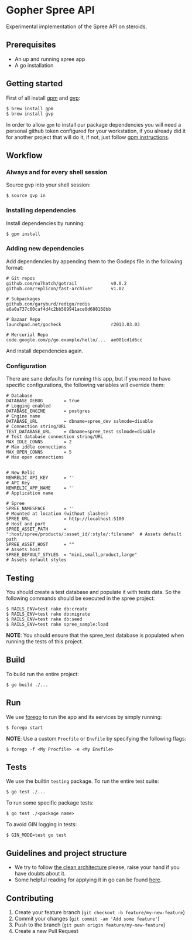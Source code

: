 # Gopher Spree API

Experimental implementation of the Spree API on steroids.

## Prerequisites

- An up and running spree app
- A go installation

## Getting started

First of all install [gpm](https://github.com/pote/gpm) and
[gvp](https://github.com/pote/gvp):

    $ brew install gpm
    $ brew install gvp

In order to allow `gpm` to install our package dependencies
you will need a personal github token configured for your workstation,
if you already did it for another project that will do it, if not, just
follow [gpm instructions](https://github.com/pote/gpm#private-repos).

## Workflow

### Always and for every shell session

Source gvp into your shell session:

    $ source gvp in

### Installing dependencies

Install dependencies by running:

    $ gpm install


### Adding new dependencies

Add dependencies by appending them to the Godeps file in the following
format:

    # Git repos
    github.com/nu7hatch/gotrail             v0.0.2
    github.com/replicon/fast-archiver       v1.02

    # Subpackages
    github.com/garyburd/redigo/redis        a6a0a737c00caf4d4c2bb589941ace0d688168bb

    # Bazaar Repo
    launchpad.net/gocheck                   r2013.03.03

    # Mercurial Repo
    code.google.com/p/go.example/hello/...  ae081cd1d6cc

And install dependencies again.

### Configuration

There are sane defaults for running this app, but if you need to have
specific configurations, the following variables will override them:

```
# Database
DATABASE_DEBUG        = true                                               # Logging enabled
DATABASE_ENGINE       = postgres                                           # Engine name
DATABASE_URL          = dbname=spree_dev sslmode=disable                   # Connection string/URL
TEST_DATABASE_URL     = dbname=spree_test sslmode=disable                  # Test database connection string/URL
MAX_IDLE_CONNS        = 2                                                  # Max iddle connections
MAX_OPEN_CONNS        = 5                                                  # Max open connections


# New Relic
NEWRELIC_API_KEY      = ''                                                 # API Key
NEWRELIC_APP_NAME     = ''                                                 # Application name

# Spree
SPREE_NAMESPACE       = ''                                                 # Mounted at location (without slashes)
SPREE_URL             = http://localhost:5100                              # Host and port
SPREE_ASSET_PATH      = ":host/spree/products/:asset_id/:style/:filename"  # Assets default path
SPREE_ASSET_HOST      = ""                                                 # Assets host
SPREE_DEFAULT_STYLES  = "mini,small,product,large"                         # Assets default styles
```

## Testing

You should create a test database and populate it with tests data. So
the following commands should be executed in the spree project:

    $ RAILS_ENV=test rake db:create
    $ RAILS_ENV=test rake db:migrate
    $ RAILS_ENV=test rake db:seed
    $ RAILS_ENV=test rake spree_sample:load
    
**NOTE**: You should ensure that the spree_test database is populated when running
the tests of this project.

## Build

To build run the entire project:

    $ go build ./...

## Run

We use [forego](http://github.com/ddollar/forego) to run the app and
its services by simply running:

    $ forego start

**NOTE**: Use a custom `Procfile` or `Envfile` by specifying the
following flags:

    $ forego -f <My Procfile> -e <My Envfile>

## Tests

  We use the builtin `testing` package. To run the entire test suite:

    $ go test ./...

  To run some specific package tests:

    $ go test ./<package name>

  To avoid GIN logging in tests:

    $ GIN_MODE=test go test


## Guidelines and project structure

- We try to follow [the clean
architecture](http://blog.8thlight.com/uncle-bob/2012/08/13/the-clean-architecture.html) please, raise your hand if you have doubts about it.
- Some helpful reading for applying it in go can be found
[here](http://manuel.kiessling.net/2012/09/28/applying-the-clean-architecture-to-go-applications).

## Contributing

1. Create your feature branch (`git checkout -b feature/my-new-feature`)
2. Commit your changes (`git commit -am 'Add some feature'`)
3. Push to the branch (`git push origin feature/my-new-feature`)
4. Create a new Pull Request
